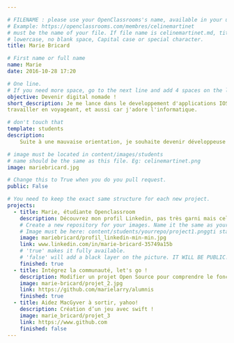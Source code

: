 ```yaml
---

# FILENAME : please use your OpenClassrooms's name, available in your url.
# Example: https://openclassrooms.com/membres/celinemartinet
# must be the name of your file. If file name is celinemartinet.md, title is celinemartinet.
# lowercase, no blank space, Capital case or special character.
title: Marie Bricard

# First name or full name
name: Marie
date: 2016-10-28 17:20

# One line.
# If you need more space, go to the next line and add 4 spaces on the left, as in 'description'.
objective: Devenir digital nomade !
short_description: Je me lance dans le developpement d'applications IOS pour 
travailler en voyageant, et aussi car j'adore l'informatique.

# don't touch that
template: students
description:
    Suite à une mauvaise orientation, je souhaite devenir développeuse d'applications IOS. J'ai 21 ans et je suis très curieuse et attirée par l'univers de l'informatique. Plus tard, je souhaite travailler en voyageant.

# image must be located in content/images/students
# name should be the same as this file. Eg: celinemartinet.png
image: mariebricard.jpg

# Change this to True when you do you pull request.
public: False

# You need to keep the exact same structure for each new project.
projects:
  - title: Marie, étudiante Openclassroom
    description: Découvrez mon profil Linkedin, pas très garni mais cela viendra!
    # Create a new repository for your images. Name it the same as your nickname and profile picture.
    # Image must be here: content/students/yourrepo/project1.pnggti stat
    image: mariebricard/profil_linkedin-min-min.jpg
    link: www.linkedin.com/in/marie-bricard-35749a15b
    # 'true' makes it fully available.
    # 'false' will add a black layer on the picture. IT WILL BE PUBLIC!
    finished: true
  - title: Intégrez la communauté, let's go !
    description: Modifier un projet Open Source pour comprendre le fonctionnement de Git, de Github et des pull requests avec Openclassroom 
    image: marie-bricard/projet_2.jpg
    link: https://github.com/marielarry/alumnis
    finished: true
  - title: Aidez MacGyver à sortir, yahoo!
    description: Création d’un jeu avec swift !
    image: marie_bricard/projet_3
    link: https://www.github.com
    finished: false
---
```

